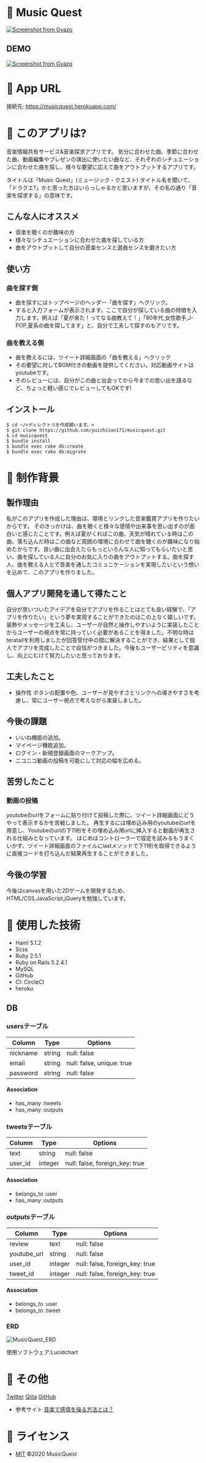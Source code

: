 # :musical_note: Music Quest
[![Screenshot from Gyazo](https://gyazo.com/5e4cd789892092c861ba5c2943988597/raw)](https://gyazo.com/5e4cd789892092c861ba5c2943988597)

## DEMO
[![Screenshot from Gyazo](https://gyazo.com/2869dfe205711fbd7e0ddea759074dcb/raw)](https://gyazo.com/2869dfe205711fbd7e0ddea759074dcb)

# :musical_note: App URL
接続先: https://musicquest.herokuapp.com/

# :musical_note: このアプリは?
音楽情報共有サービス&音楽探求アプリです。
気分に合わせた曲、季節に合わせた曲、動画編集やプレゼンの演出に使いたい曲など、それぞれのシチュエーションに合わせた曲を探し、様々な要望に応えて曲をアウトプットするアプリです。

タイトルは「Music Quest」(ミュージック・クエスト)
タイトル名を聞いて、「ドラクエ?」かと思った方はいらっしゃるかと思いますが、その名の通り「音楽を探求する」の意味です。

## こんな人にオススメ
- 音楽を聴くのが趣味の方
- 様々なシチュエーションに合わせた曲を探している方
- 曲をアウトプットして自分の音楽センスと選曲センスを磨きたい方

## 使い方

### 曲を探す側
- 曲を探すにはトップページのヘッダー「曲を探す」へクリック。
- すると入力フォームが表示されます。ここで自分が探している曲の特徴を入力します。例えば「夏が来た！ってなる曲教えて！」「90年代,女性歌手,J-POP,夏系の曲を探してます」と、自分で工夫して探すのもアリです。

### 曲を教える側
- 曲を教えるには、ツイート詳細画面の「曲を教える」へクリック
- その要望に対してBGM付きの動画を提供してください。対応動画サイトはyoutubeです。
- そのレビューには、自分がこの曲と出会ってから今までの思い出を語るなど、ちょっと軽い感じでレビューしてもOKです!

## インストール
```
$ cd ~/<ディレクトリを作成願います。>
$ git clone https://github.com/yuichisan171/musicquest.git
$ cd musicquest
$ bundle install
$ bundle exec rake db:create
$ bundle exec rake db:migrate
```

# :musical_note: 制作背景
## 製作理由
私がこのアプリを作成した理由は、環境とリンクした音楽鑑賞アプリを作りたいからです。
そのきっかけは、曲を聴くと様々な感情や出来事を思い出すのが面白いと感じたことです。例えば夏がくればこの曲、天気が晴れている時はこの曲、落ち込んだ時はこの曲など周囲の環境に合わせて曲を聴くのが趣味になり始めたからです。良い曲に出会えたらもっといろんな人に知ってもらいたいと思い、曲を探している人に自分のお気に入りの曲をアウトプットする。曲を探す人、曲を教える人とで音楽を通したコミュニケーションを実現したいという想いを込めて、このアプリを作りました。

## 個人アプリ開発を通して得たこと
自分が思いついたアイデアを自分でアプリを作ることはとても良い経験で、「アプリを作りたい」という夢を実現することができたのはこの上なく嬉しいです。
装飾やメッセージを工夫し、ユーザーが自然と操作しやすいように実装したことからユーザーの視点を常に持っていく必要があることを得ました。不明な時はteratailを利用しましたが回答受付中の間に解決することができ、結果として個人でアプリを完成したことで自信がつきました。今後もユーザービリティを意識し、向上にむけて努力したいと思っております。

## 工夫したこと
- 操作性
ボタンの配置や色、ユーザーが見やすさとリンクへの導きやすさを考慮し、常にユーザー視点で考えながら実装しました。

## 今後の課題
- いいね機能の追加。
- マイページ機能追加。
- ログイン・新規登録画面のマークアップ。
- ニコニコ動画の投稿を可能にして対応の幅を広める。

## 苦労したこと
### 動画の投稿
youtubeのurlをフォームに貼り付けて投稿した際に、ツイート詳細画面にどうやって表示するかを苦戦しました。
再生するには埋め込み用のyoutubeのurlを用意し、Youtubeのurlの下11桁をその埋め込み用urlに挿入すると動画が再生される仕組みとなっています。
はじめはコントローラーで設定を試みるもうまくいかず、ツイート詳細画面のファイルにlastメソッドで下11桁を取得できるように直接コードを打ち込んだ結果再生することができました。

## 今後の学習
今後はcanvasを用いた2Dゲームを開発するため、HTML/CSS,JavaScript,jQueryを勉強しています。

# :musical_note: 使用した技術
- Haml 5.1.2
- Scss
- Ruby 2.5.1
- Ruby on Rails 5.2.4.1
- MySQL
- GitHub
- CI: CircleCI
- heroku

## DB
### usersテーブル
|Column|Type|Options|
|------|----|-------|
|nickname|string|null: false|
|email|string|null: false, unique: true|
|password|string|null: false|
#### Association
- has_many :tweets
- has_many :outputs

### tweetsテーブル
|Column|Type|Options|
|------|----|-------|
|text|string|null: false|
|user_id|integer|null: false, foreign_key: true|
#### Association
- belongs_to :user
- has_many :outputs

### outputsテーブル
|Column|Type|Options|
|------|----|-------|
|review|text|null: false|
|youtube_url|string|null: false|
|user_id|integer|null: false, foreign_key: true|
|tweet_id|integer|null: false, foreign_key: true|
#### Association
- belongs_to :user
- belongs_to :tweet

### ERD
![MusicQuest_ERD](https://user-images.githubusercontent.com/58941860/79848640-50ded700-83fc-11ea-9a6e-ce93b3021dd8.jpeg)

使用ソフトウェア:Lucidchart

# :musical_note: その他
[Twitter](https://twitter.com/yuichisan171)
[Qiita](https://qiita.com/yuichisan65)
[GitHub](https://github.com/yuichisan171)

- 参考サイト
[音楽で感情を操る方法とは？](https://daigoblog.jp/manipulate_emotions_music/)

# :musical_note: ライセンス
* [MIT](https://github.com/yuichisan171/musicquest/blob/master/LICENSE)
©2020 MusicQuest